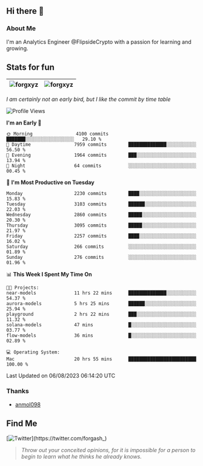 ## Hi there 👋

### About Me

I'm an Analytics Engineer @FlipsideCrypto with a passion for learning and growing.
  
## Stats for fun

| <img align="center" src="https://github-readme-streak-stats.herokuapp.com/?user=forgxyz&theme=tokyonight" alt="forgxyz" /> | <img align="center" src="https://github-readme-stats.vercel.app/api?username=forgxyz&theme=tokyonight&show_icons=true" alt="forgxyz" /> |
| ------------- |------------- |

*I am certainly not an early bird, but I like the commit by time table*  

<!--START_SECTION:waka-->
![Profile Views](http://img.shields.io/badge/Profile%20Views-0-blue)

**I'm an Early 🐤** 

```text
🌞 Morning                4100 commits        ███████░░░░░░░░░░░░░░░░░░   29.10 % 
🌆 Daytime                7959 commits        ██████████████░░░░░░░░░░░   56.50 % 
🌃 Evening                1964 commits        ███░░░░░░░░░░░░░░░░░░░░░░   13.94 % 
🌙 Night                  64 commits          ░░░░░░░░░░░░░░░░░░░░░░░░░   00.45 % 
```
📅 **I'm Most Productive on Tuesday** 

```text
Monday                   2230 commits        ████░░░░░░░░░░░░░░░░░░░░░   15.83 % 
Tuesday                  3103 commits        ██████░░░░░░░░░░░░░░░░░░░   22.03 % 
Wednesday                2860 commits        █████░░░░░░░░░░░░░░░░░░░░   20.30 % 
Thursday                 3095 commits        █████░░░░░░░░░░░░░░░░░░░░   21.97 % 
Friday                   2257 commits        ████░░░░░░░░░░░░░░░░░░░░░   16.02 % 
Saturday                 266 commits         ░░░░░░░░░░░░░░░░░░░░░░░░░   01.89 % 
Sunday                   276 commits         ░░░░░░░░░░░░░░░░░░░░░░░░░   01.96 % 
```


📊 **This Week I Spent My Time On** 

```text
🐱‍💻 Projects: 
near-models              11 hrs 22 mins      ██████████████░░░░░░░░░░░   54.37 % 
aurora-models            5 hrs 25 mins       ██████░░░░░░░░░░░░░░░░░░░   25.94 % 
playground               2 hrs 22 mins       ███░░░░░░░░░░░░░░░░░░░░░░   11.32 % 
solana-models            47 mins             █░░░░░░░░░░░░░░░░░░░░░░░░   03.77 % 
flow-models              36 mins             █░░░░░░░░░░░░░░░░░░░░░░░░   02.89 % 

💻 Operating System: 
Mac                      20 hrs 55 mins      █████████████████████████   100.00 % 
```


 Last Updated on 06/08/2023 06:14:20 UTC
<!--END_SECTION:waka-->

### Thanks
 - [anmol098](https://github.com/anmol098/waka-readme-stats/)
  
## Find Me
[![Twitter](https://img.shields.io/twitter/url/https/twitter.com/forgash_.svg?style=social&label=Follow%20%40forgash_)](https://twitter.com/forgash_)


> *Throw out your conceited opinions, for it is impossible for a person to begin to learn what he thinks he already knows.* 
